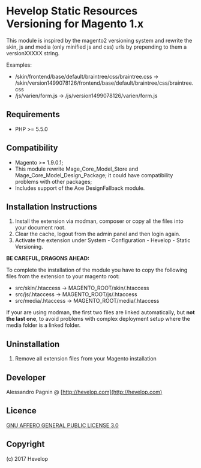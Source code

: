 Hevelop Static Resources Versioning for Magento 1.x
=====================

This module is inspired by the magento2 versioning system and rewrite the skin, js and media (only minified js and css) urls by prepending to them a versionXXXXX string.

Examples:

- /skin/frontend/base/default/braintree/css/braintree.css -> /skin/version1499078126/frontend/base/default/braintree/css/braintree.css
- /js/varien/form.js -> /js/version1499078126/varien/form.js

Requirements
------------
- PHP >= 5.5.0

Compatibility
-------------
- Magento >= 1.9.0.1;
- This module rewrite Mage_Core_Model_Store and Mage_Core_Model_Design_Package; it could have compatibility problems
  with other packages;
- Includes support of the Aoe DesignFallback module. 

Installation Instructions
-------------------------
1. Install the extension via modman, composer or copy all the files into your document root.
2. Clear the cache, logout from the admin panel and then login again.
3. Activate the extension under System - Configuration - Hevelop - Static Versioning.

**BE CAREFUL, DRAGONS AHEAD:**

To complete the installation of the module you have to copy the following files from the extension to your magento root:

- src/skin/.htaccess -> MAGENTO_ROOT/skin/.htaccess
- src/js/.htaccess -> MAGENTO_ROOT/js/.htaccess
- src/media/.htaccess -> MAGENTO_ROOT/media/.htaccess

If your are using modman, the first two files are linked automatically, but **not the last one**, to avoid problems with complex deployment setup where the media folder is a linked folder.

Uninstallation
--------------
1. Remove all extension files from your Magento installation

Developer
---------
Alessandro Pagnin @ [http://hevelop.com](http://hevelop.com)

Licence
-------
[GNU AFFERO GENERAL PUBLIC LICENSE 3.0](https://www.gnu.org/licenses/agpl-3.0.en.html)

Copyright
---------
(c) 2017 Hevelop